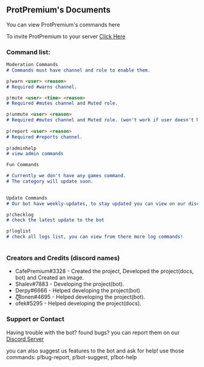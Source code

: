 ## ProtPremium's Documents

You can view ProtPremium's commands here

To invite ProtPremium to your server [Click Here](https://discordapp.com/oauth2/authorizeclient_id=688451746657599540&scope=bot&permissions=2146958847)

### Command list:


```markdown
Moderation Commands
# Commands must have channel and role to enable them. 

p!warn <user> <reason>    
# Required #warns channel.

p!mute <user> <time> <reason>   
# Required #mutes channel and Muted role.

p!unmute <user> <reason>
# Required #mutes channel and Muted role. (won't work if user doesn't have mute.)
 
p!report <user> <reason>    
# Required #reports channel.
 
p!adminhelp
# view admin commands
```

```markdown
Fun Commands

# Currently we don't have any games command.
# The category will update soon.
 
```

```markdown
Update Commands
# Our bot have weekly-updates, to stay updated you can view on our discord server or write some commands!

p!checklog
# check the latest update to the bot

p!loglist
# check all logs list, you can view from there more log commands!
 
```


### Creators and Credits (discord names)

- CafePremium#3328 - Created the project, Developed the project(docs, bot) and Created an image.
- Shalev#7883 - Developing the project(bot).
- Derpy#6666 - Helped developing the project(bot).
- ζ͜͡Ronen#4695 - Helped developing the project(bot).
- ofek#5295 - Helped developing the project(docs).

### Support or Contact

Having trouble with the bot? found bugs? you can report them on our [Discord Server](https://discord.gg/enA6QhS)

you can also suggest us features to the bot and ask for help!
use those commands: p!bug-report, p!bot-suggest, p!bot-help
